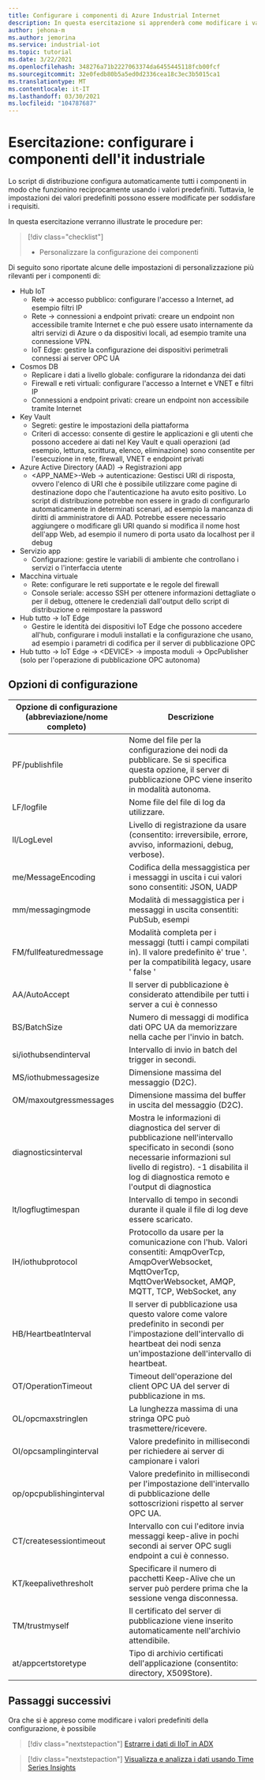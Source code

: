 ```yaml
---
title: Configurare i componenti di Azure Industrial Internet
description: In questa esercitazione si apprenderà come modificare i valori predefiniti della configurazione.
author: jehona-m
ms.author: jemorina
ms.service: industrial-iot
ms.topic: tutorial
ms.date: 3/22/2021
ms.openlocfilehash: 348276a71b2227063374da6455445118fcb00fcf
ms.sourcegitcommit: 32e0fedb80b5a5ed0d2336cea18c3ec3b5015ca1
ms.translationtype: MT
ms.contentlocale: it-IT
ms.lasthandoff: 03/30/2021
ms.locfileid: "104787687"
---
```

# <a name="tutorial-configure-the-industrial-iot-components"></a>Esercitazione: configurare i componenti dell'it industriale

Lo script di distribuzione configura automaticamente tutti i componenti in modo che funzionino reciprocamente usando i valori predefiniti. Tuttavia, le impostazioni dei valori predefiniti possono essere modificate per soddisfare i requisiti.

In questa esercitazione verranno illustrate le procedure per:

> [!div class="checklist"]
> * Personalizzare la configurazione dei componenti


Di seguito sono riportate alcune delle impostazioni di personalizzazione più rilevanti per i componenti di:
* Hub IoT
    * Rete → accesso pubblico: configurare l'accesso a Internet, ad esempio filtri IP
    * Rete → connessioni a endpoint privati: creare un endpoint non accessibile tramite Internet e che può essere usato internamente da altri servizi di Azure o da dispositivi locali, ad esempio tramite una connessione VPN.
    * IoT Edge: gestire la configurazione dei dispositivi perimetrali connessi ai server OPC UA 
* Cosmos DB
    * Replicare i dati a livello globale: configurare la ridondanza dei dati
    * Firewall e reti virtuali: configurare l'accesso a Internet e VNET e filtri IP
    * Connessioni a endpoint privati: creare un endpoint non accessibile tramite Internet 
* Key Vault
    * Segreti: gestire le impostazioni della piattaforma
    * Criteri di accesso: consente di gestire le applicazioni e gli utenti che possono accedere ai dati nel Key Vault e quali operazioni (ad esempio, lettura, scrittura, elenco, eliminazione) sono consentite per l'esecuzione in rete, firewall, VNET e endpoint privati
* Azure Active Directory (AAD) → Registrazioni app
    * <APP_NAME>-Web → autenticazione: Gestisci URI di risposta, ovvero l'elenco di URI che è possibile utilizzare come pagine di destinazione dopo che l'autenticazione ha avuto esito positivo. Lo script di distribuzione potrebbe non essere in grado di configurarlo automaticamente in determinati scenari, ad esempio la mancanza di diritti di amministratore di AAD. Potrebbe essere necessario aggiungere o modificare gli URI quando si modifica il nome host dell'app Web, ad esempio il numero di porta usato da localhost per il debug
* Servizio app
    * Configurazione: gestire le variabili di ambiente che controllano i servizi o l'interfaccia utente
* Macchina virtuale
    * Rete: configurare le reti supportate e le regole del firewall
    * Console seriale: accesso SSH per ottenere informazioni dettagliate o per il debug, ottenere le credenziali dall'output dello script di distribuzione o reimpostare la password
* Hub tutto → IoT Edge
    * Gestire le identità dei dispositivi IoT Edge che possono accedere all'hub, configurare i moduli installati e la configurazione che usano, ad esempio i parametri di codifica per il server di pubblicazione OPC
* Hub tutto → IoT Edge → \<DEVICE> → imposta moduli → OpcPublisher (solo per l'operazione di pubblicazione OPC autonoma)


## <a name="configuration-options"></a>Opzioni di configurazione

|Opzione di configurazione (abbreviazione/nome completo)    |    Descrizione   |
|----------------------------------------------|------------------|
PF/publishfile |Nome del file per la configurazione dei nodi da pubblicare. Se si specifica questa opzione, il server di pubblicazione OPC viene inserito in modalità autonoma.
LF/logfile |Nome file del file di log da utilizzare.
ll/LogLevel |Livello di registrazione da usare (consentito: irreversibile, errore, avviso, informazioni, debug, verbose).
me/MessageEncoding |Codifica della messaggistica per i messaggi in uscita i cui valori sono consentiti: JSON, UADP
mm/messagingmode |Modalità di messaggistica per i messaggi in uscita consentiti: PubSub, esempi
FM/fullfeaturedmessage |Modalità completa per i messaggi (tutti i campi compilati in). Il valore predefinito è' true '. per la compatibilità legacy, usare ' false '
AA/AutoAccept |Il server di pubblicazione è considerato attendibile per tutti i server a cui è connesso
BS/BatchSize |Numero di messaggi di modifica dati OPC UA da memorizzare nella cache per l'invio in batch.
si/iothubsendinterval |Intervallo di invio in batch del trigger in secondi.
MS/iothubmessagesize |Dimensione massima del messaggio (D2C).
OM/maxoutgressmessages |Dimensione massima del buffer in uscita del messaggio (D2C).
diagnosticsinterval |Mostra le informazioni di diagnostica del server di pubblicazione nell'intervallo specificato in secondi (sono necessarie informazioni sul livello di registro). -1 disabilita il log di diagnostica remoto e l'output di diagnostica
lt/logflugtimespan |Intervallo di tempo in secondi durante il quale il file di log deve essere scaricato.
IH/iothubprotocol |Protocollo da usare per la comunicazione con l'hub. Valori consentiti: AmqpOverTcp, AmqpOverWebsocket, MqttOverTcp, MqttOverWebsocket, AMQP, MQTT, TCP, WebSocket, any
HB/HeartbeatInterval |Il server di pubblicazione usa questo valore come valore predefinito in secondi per l'impostazione dell'intervallo di heartbeat dei nodi senza un'impostazione dell'intervallo di heartbeat.
OT/OperationTimeout |Timeout dell'operazione del client OPC UA del server di pubblicazione in ms.
OL/opcmaxstringlen |La lunghezza massima di una stringa OPC può trasmettere/ricevere.
OI/opcsamplinginterval |Valore predefinito in millisecondi per richiedere ai server di campionare i valori
op/opcpublishinginterval |Valore predefinito in millisecondi per l'impostazione dell'intervallo di pubblicazione delle sottoscrizioni rispetto al server OPC UA.
CT/createsessiontimeout |Intervallo con cui l'editore invia messaggi keep-alive in pochi secondi ai server OPC sugli endpoint a cui è connesso.
KT/keepalivethresholt |Specificare il numero di pacchetti Keep-Alive che un server può perdere prima che la sessione venga disconnessa.
TM/trustmyself |Il certificato del server di pubblicazione viene inserito automaticamente nell'archivio attendibile.
at/appcertstoretype |Tipo di archivio certificati dell'applicazione (consentito: directory, X509Store).


## <a name="next-steps"></a>Passaggi successivi
Ora che si è appreso come modificare i valori predefiniti della configurazione, è possibile 

> [!div class="nextstepaction"]
> [Estrarre i dati di IIoT in ADX](tutorial-industrial-iot-azure-data-explorer.md)

> [!div class="nextstepaction"]
> [Visualizza e analizza i dati usando Time Series Insights](tutorial-visualize-data-time-series-insights.md)
